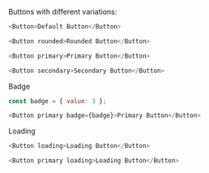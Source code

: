 Buttons with different variations:

```js
<Button>Default Button</Button>
```

```js
<Button rounded>Rounded Button</Button>
```

```js
<Button primary>Primary Button</Button>
```

```js
<Button secondary>Secondary Button</Button>
```

Badge

```js
const badge = { value: 3 };

<Button primary badge={badge}>Primary Button</Button>
```

Loading

```js
<Button loading>Loading Button</Button>
```

```js
<Button primary loading>Loading Button</Button>
```
